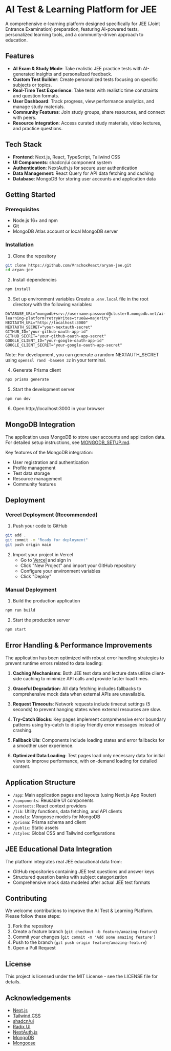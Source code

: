 # AI Test & Learning Platform for JEE

A comprehensive e-learning platform designed specifically for JEE (Joint Entrance Examination) preparation, featuring AI-powered tests, personalized learning tools, and a community-driven approach to education.

## Features

- **AI Exam & Study Mode**: Take realistic JEE practice tests with AI-generated insights and personalized feedback.
- **Custom Test Builder**: Create personalized tests focusing on specific subjects or topics.
- **Real-Time Test Experience**: Take tests with realistic time constraints and question formats.
- **User Dashboard**: Track progress, view performance analytics, and manage study materials.
- **Community Features**: Join study groups, share resources, and connect with peers.
- **Resource Integration**: Access curated study materials, video lectures, and practice questions.

## Tech Stack

- **Frontend**: Next.js, React, TypeScript, Tailwind CSS
- **UI Components**: shadcn/ui component system
- **Authentication**: NextAuth.js for secure user authentication
- **Data Management**: React Query for API data fetching and caching
- **Database**: MongoDB for storing user accounts and application data

## Getting Started

### Prerequisites

- Node.js 16+ and npm
- Git
- MongoDB Atlas account or local MongoDB server

### Installation

1. Clone the repository
```bash
git clone https://github.com/VrachoxReact/aryan-jee.git
cd aryan-jee
```

2. Install dependencies
```bash
npm install
```

3. Set up environment variables
Create a `.env.local` file in the root directory with the following variables:
```
DATABASE_URL="mongodb+srv://username:password@cluster0.mongodb.net/ai-learning-platform?retryWrites=true&w=majority"
NEXTAUTH_URL="http://localhost:3000"
NEXTAUTH_SECRET="your-nextauth-secret"
GITHUB_ID="your-github-oauth-app-id"
GITHUB_SECRET="your-github-oauth-app-secret"
GOOGLE_CLIENT_ID="your-google-oauth-app-id" 
GOOGLE_CLIENT_SECRET="your-google-oauth-app-secret"
```
Note: For development, you can generate a random NEXTAUTH_SECRET using `openssl rand -base64 32` in your terminal.

4. Generate Prisma client
```bash
npx prisma generate
```

5. Start the development server
```bash
npm run dev
```

6. Open http://localhost:3000 in your browser

## MongoDB Integration

The application uses MongoDB to store user accounts and application data. For detailed setup instructions, see [MONGODB_SETUP.md](MONGODB_SETUP.md).

Key features of the MongoDB integration:
- User registration and authentication
- Profile management
- Test data storage
- Resource management
- Community features

## Deployment

### Vercel Deployment (Recommended)

1. Push your code to GitHub
```bash
git add .
git commit -m "Ready for deployment"
git push origin main
```

2. Import your project in Vercel
   - Go to [Vercel](https://vercel.com) and sign in
   - Click "New Project" and import your GitHub repository
   - Configure your environment variables
   - Click "Deploy"

### Manual Deployment

1. Build the production application
```bash
npm run build
```

2. Start the production server
```bash
npm start
```

## Error Handling & Performance Improvements

The application has been optimized with robust error handling strategies to prevent runtime errors related to data loading:

1. **Caching Mechanisms**: Both JEE test data and lecture data utilize client-side caching to minimize API calls and provide faster load times.

2. **Graceful Degradation**: All data fetching includes fallbacks to comprehensive mock data when external APIs are unavailable.

3. **Request Timeouts**: Network requests include timeout settings (5 seconds) to prevent hanging states when external resources are slow.

4. **Try-Catch Blocks**: Key pages implement comprehensive error boundary patterns using try-catch to display friendly error messages instead of crashing.

5. **Fallback UIs**: Components include loading states and error fallbacks for a smoother user experience.

6. **Optimized Data Loading**: Test pages load only necessary data for initial views to improve performance, with on-demand loading for detailed content.

## Application Structure

- `/app`: Main application pages and layouts (using Next.js App Router)
- `/components`: Reusable UI components
- `/contexts`: React context providers
- `/lib`: Utility functions, data fetching, and API clients
- `/models`: Mongoose models for MongoDB
- `/prisma`: Prisma schema and client
- `/public`: Static assets
- `/styles`: Global CSS and Tailwind configurations

## JEE Educational Data Integration

The platform integrates real JEE educational data from:
- GitHub repositories containing JEE test questions and answer keys
- Structured question banks with subject categorization
- Comprehensive mock data modeled after actual JEE test formats

## Contributing

We welcome contributions to improve the AI Test & Learning Platform. Please follow these steps:

1. Fork the repository
2. Create a feature branch (`git checkout -b feature/amazing-feature`)
3. Commit your changes (`git commit -m 'Add some amazing feature'`)
4. Push to the branch (`git push origin feature/amazing-feature`)
5. Open a Pull Request

## License

This project is licensed under the MIT License - see the LICENSE file for details.

## Acknowledgements

- [Next.js](https://nextjs.org/)
- [Tailwind CSS](https://tailwindcss.com/)
- [shadcn/ui](https://ui.shadcn.com/)
- [Radix UI](https://www.radix-ui.com/)
- [NextAuth.js](https://next-auth.js.org/)
- [MongoDB](https://www.mongodb.com/)
- [Mongoose](https://mongoosejs.com/)